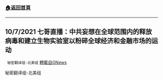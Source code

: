 ###  [:house:返回首頁](https://github.com/ourhimalayas/txt)
---


## 10/7/2021 七哥直播：中共妄想在全球范围内的释放病毒和建立生物实验室以粉碎全球经济和金融市场的运动
` 秘密翻译组-北美组` [轉載自GNews](https://gnews.org/zh-hans/1582041/)

秘密翻译组-北美组
